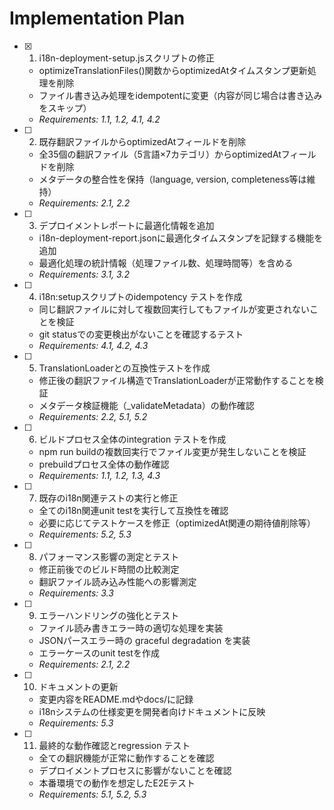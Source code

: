 # Implementation Plan

- [x] 1. i18n-deployment-setup.jsスクリプトの修正
  - optimizeTranslationFiles()関数からoptimizedAtタイムスタンプ更新処理を削除
  - ファイル書き込み処理をidempotentに変更（内容が同じ場合は書き込みをスキップ）
  - _Requirements: 1.1, 1.2, 4.1, 4.2_

- [ ] 2. 既存翻訳ファイルからoptimizedAtフィールドを削除
  - 全35個の翻訳ファイル（5言語×7カテゴリ）からoptimizedAtフィールドを削除
  - メタデータの整合性を保持（language, version, completeness等は維持）
  - _Requirements: 2.1, 2.2_

- [ ] 3. デプロイメントレポートに最適化情報を追加
  - i18n-deployment-report.jsonに最適化タイムスタンプを記録する機能を追加
  - 最適化処理の統計情報（処理ファイル数、処理時間等）を含める
  - _Requirements: 3.1, 3.2_

- [ ] 4. i18n:setupスクリプトのidempotency テストを作成
  - 同じ翻訳ファイルに対して複数回実行してもファイルが変更されないことを検証
  - git statusでの変更検出がないことを確認するテスト
  - _Requirements: 4.1, 4.2, 4.3_

- [ ] 5. TranslationLoaderとの互換性テストを作成
  - 修正後の翻訳ファイル構造でTranslationLoaderが正常動作することを検証
  - メタデータ検証機能（_validateMetadata）の動作確認
  - _Requirements: 2.2, 5.1, 5.2_

- [ ] 6. ビルドプロセス全体のintegration テストを作成
  - npm run buildの複数回実行でファイル変更が発生しないことを検証
  - prebuildプロセス全体の動作確認
  - _Requirements: 1.1, 1.2, 1.3, 4.3_

- [ ] 7. 既存のi18n関連テストの実行と修正
  - 全てのi18n関連unit testを実行して互換性を確認
  - 必要に応じてテストケースを修正（optimizedAt関連の期待値削除等）
  - _Requirements: 5.2, 5.3_

- [ ] 8. パフォーマンス影響の測定とテスト
  - 修正前後でのビルド時間の比較測定
  - 翻訳ファイル読み込み性能への影響測定
  - _Requirements: 3.3_

- [ ] 9. エラーハンドリングの強化とテスト
  - ファイル読み書きエラー時の適切な処理を実装
  - JSONパースエラー時の graceful degradation を実装
  - エラーケースのunit testを作成
  - _Requirements: 2.1, 2.2_

- [ ] 10. ドキュメントの更新
  - 変更内容をREADME.mdやdocs/に記録
  - i18nシステムの仕様変更を開発者向けドキュメントに反映
  - _Requirements: 5.3_

- [ ] 11. 最終的な動作確認とregression テスト
  - 全ての翻訳機能が正常に動作することを確認
  - デプロイメントプロセスに影響がないことを確認
  - 本番環境での動作を想定したE2Eテスト
  - _Requirements: 5.1, 5.2, 5.3_